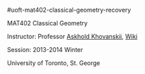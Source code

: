 #uoft-mat402-classical-geometry-recovery

MAT402 Classical Geometry

Instructor: Professor [Askhold Khovanskii](http://www.math.toronto.edu/askold/), [Wiki](http://en.wikipedia.org/wiki/Askold_Khovanskii)

Session: 2013-2014 Winter

University of Toronto, St. George
